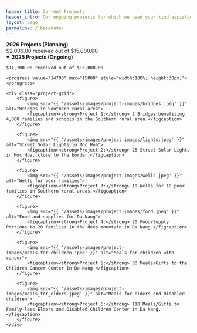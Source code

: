 ```yaml
---
header_title: Current Projects
header_intro: Our ongoing projects for which we need your kind assistance to continue.
layout: page
permalink: /:basename/
---
```

<summary><strong>2026 Projects (Planning)</strong></summary>
    $2,000.00 received out of $15,000.00
    
<details open>
<summary><strong>2025 Projects (Ongoing)</strong></summary>
    
    $14,700.00 received out of $15,000.00

    <progress value="14700" max="15000" style="width:100%; height:30px;"></progress>

    <div class="project-grid">
        <figure>
            <img src="{{ '/assets/images/project-images/bridges.jpeg' }}" alt="Bridges in Southern rural area">
            <figcaption><strong>Project 1:</strong> 2 Bridges benefiting 4,000 families and schools in the Southern rural area.</figcaption>
        </figure>

        <figure>
            <img src="{{ '/assets/images/project-images/lights.jpeg' }}" alt="Street Solar Lights in Moc Hoa">
            <figcaption><strong>Project 2:</strong> 25 Street Solar Lights in Moc Hoa, close to the border.</figcaption>
        </figure>

        <figure>
            <img src="{{ '/assets/images/project-images/wells.jpeg' }}" alt="Wells for poor families">
            <figcaption><strong>Project 3:</strong> 10 Wells for 10 poor families in Southern rural areas.</figcaption>
        </figure>     
        
        <figure>
            <img src="{{ '/assets/images/project-images/food.jpeg' }}" alt="Food and supplies for Da Nang">
            <figcaption><strong>Project 4:</strong> 20 Food/Supply Portions to 20 families in the deep mountain in Da Nang.</figcaption>
        </figure>

        <figure>
            <img src="{{ '/assets/images/project-images/meals_for_children.jpeg' }}" alt="Meals for children with cancer">
            <figcaption><strong>Project 5:</strong> 30 Meals/Gifts to the Children Cancer Center in Da Nang.</figcaption>
        </figure>

        <figure>
            <img src="{{ '/assets/images/project-images/meals_for_elders.jpeg' }}" alt="Meals for elders and disabled children">
            <figcaption><strong>Project 6:</strong> 110 Meals/Gifts to Family-less Elders and Disabled Children Center in Da Nang.</figcaption>
        </figure>
    </div>
</details>
